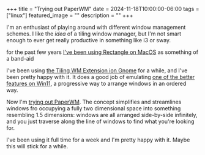 +++
title =  "Trying out PaperWM"
date = 2024-11-18T10:00:00-06:00
tags = ["linux"]
featured_image = ""
description = ""
+++

I'm an enthusiast of playing around with different window management schemes. I like the _idea_ of a tiling window manager, but I'm not smart enough to ever get really productive in something like i3 or sway.

for the past few years [I've been using Rectangle on MacOS](/weblog/trying-out-rectangle/) as something of a band-aid

I've been using [the Tiling WM Extension ion Gnome](https://extensions.gnome.org/extension/7065/tiling-shell/) for a while, and I've been pretty happy with it. It does a good job of emulating [one of the better features on Win11](https://support.microsoft.com/en-us/windows/snap-your-windows-885a9b1e-a983-a3b1-16cd-c531795e6241), a progressive way to arrange windows in an ordered way.

Now I'm [trying out PaperWM](https://extensions.gnome.org/extension/6099/paperwm/). The concept simplifies and streamlines windows fro occupying a fully two dimensional space into something resembling 1.5 dimensions: windows are all arranged side-by-side infinitely, and you just traverse along the line of windows to find what you're looking for.

I've been using it full time for a week and I'm pretty happy with it. Maybe this will stick for a while.
